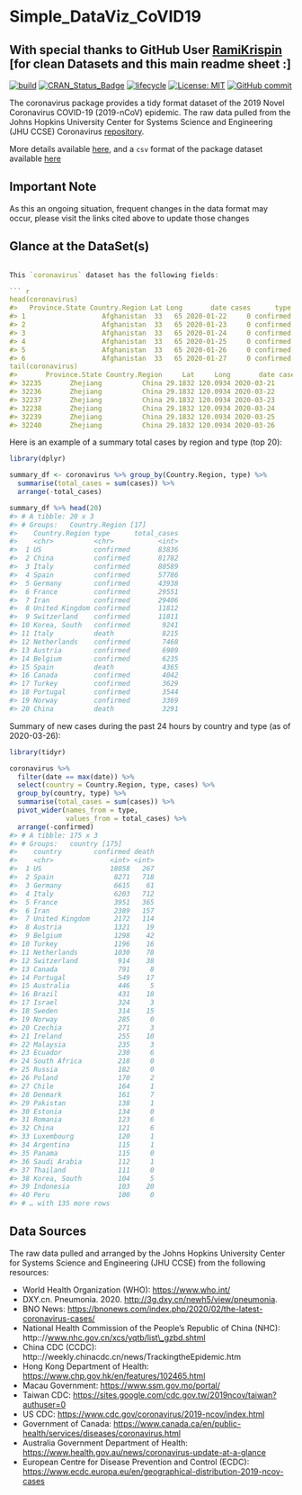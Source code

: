 # Simple_DataViz_CoVID19
## With special thanks to GitHub User <a href= 'https://github.com/RamiKrispin/'> RamiKrispin </a> [for clean Datasets and this main readme sheet :]

<!-- README.md is generated from README.Rmd. Please edit that file -->


<!-- badges: start --->

[![build](https://github.com/RamiKrispin/coronavirus/workflows/build/badge.svg?branch=master)](https://github.com/RamiKrispin/coronavirus/actions?query=workflow%3Abuild)
[![CRAN\_Status\_Badge](https://www.r-pkg.org/badges/version/coronavirus)](https://cran.r-project.org/package=coronavirus)
[![lifecycle](https://img.shields.io/badge/lifecycle-experimental-orange.svg)](https://www.tidyverse.org/lifecycle/#experimental)
[![License:
MIT](https://img.shields.io/badge/License-MIT-blue.svg)](https://opensource.org/licenses/MIT)
[![GitHub
commit](https://img.shields.io/github/last-commit/RamiKrispin/coronavirus)](https://github.com/RamiKrispin/coronavirus/commit/master)
<!-- badges: end -->

The coronavirus package provides a tidy format dataset of the 2019 Novel
Coronavirus COVID-19 (2019-nCoV) epidemic. The raw data pulled from the
Johns Hopkins University Center for Systems Science and Engineering (JHU
CCSE) Coronavirus
[repository](https://github.com/CSSEGISandData/COVID-19).

More details available
[here](https://ramikrispin.github.io/coronavirus/), and a `csv` format
of the package dataset available
[here](https://github.com/RamiKrispin/coronavirus-csv)



## Important Note

As this an ongoing situation, frequent changes in the data format may
occur, please visit the links cited above to update those changes


## Glance at the DataSet(s)


``` r

This `coronavirus` dataset has the following fields:

``` r
head(coronavirus) 
#>   Province.State Country.Region Lat Long       date cases      type
#> 1                   Afghanistan  33   65 2020-01-22     0 confirmed
#> 2                   Afghanistan  33   65 2020-01-23     0 confirmed
#> 3                   Afghanistan  33   65 2020-01-24     0 confirmed
#> 4                   Afghanistan  33   65 2020-01-25     0 confirmed
#> 5                   Afghanistan  33   65 2020-01-26     0 confirmed
#> 6                   Afghanistan  33   65 2020-01-27     0 confirmed
tail(coronavirus) 
#>       Province.State Country.Region     Lat     Long       date cases  type
#> 32235       Zhejiang          China 29.1832 120.0934 2020-03-21     0 death
#> 32236       Zhejiang          China 29.1832 120.0934 2020-03-22     0 death
#> 32237       Zhejiang          China 29.1832 120.0934 2020-03-23     0 death
#> 32238       Zhejiang          China 29.1832 120.0934 2020-03-24     0 death
#> 32239       Zhejiang          China 29.1832 120.0934 2020-03-25     0 death
#> 32240       Zhejiang          China 29.1832 120.0934 2020-03-26     0 death
```

Here is an example of a summary total cases by region and type (top 20):

``` r
library(dplyr)

summary_df <- coronavirus %>% group_by(Country.Region, type) %>%
  summarise(total_cases = sum(cases)) %>%
  arrange(-total_cases)

summary_df %>% head(20) 
#> # A tibble: 20 x 3
#> # Groups:   Country.Region [17]
#>    Country.Region type      total_cases
#>    <chr>          <chr>           <int>
#>  1 US             confirmed       83836
#>  2 China          confirmed       81782
#>  3 Italy          confirmed       80589
#>  4 Spain          confirmed       57786
#>  5 Germany        confirmed       43938
#>  6 France         confirmed       29551
#>  7 Iran           confirmed       29406
#>  8 United Kingdom confirmed       11812
#>  9 Switzerland    confirmed       11811
#> 10 Korea, South   confirmed        9241
#> 11 Italy          death            8215
#> 12 Netherlands    confirmed        7468
#> 13 Austria        confirmed        6909
#> 14 Belgium        confirmed        6235
#> 15 Spain          death            4365
#> 16 Canada         confirmed        4042
#> 17 Turkey         confirmed        3629
#> 18 Portugal       confirmed        3544
#> 19 Norway         confirmed        3369
#> 20 China          death            3291
```

Summary of new cases during the past 24 hours by country and type (as of
2020-03-26):

``` r
library(tidyr)

coronavirus %>% 
  filter(date == max(date)) %>%
  select(country = Country.Region, type, cases) %>%
  group_by(country, type) %>%
  summarise(total_cases = sum(cases)) %>%
  pivot_wider(names_from = type,
              values_from = total_cases) %>%
  arrange(-confirmed)
#> # A tibble: 175 x 3
#> # Groups:   country [175]
#>    country        confirmed death
#>    <chr>              <int> <int>
#>  1 US                 18058   267
#>  2 Spain               8271   718
#>  3 Germany             6615    61
#>  4 Italy               6203   712
#>  5 France              3951   365
#>  6 Iran                2389   157
#>  7 United Kingdom      2172   114
#>  8 Austria             1321    19
#>  9 Belgium             1298    42
#> 10 Turkey              1196    16
#> 11 Netherlands         1030    78
#> 12 Switzerland          914    38
#> 13 Canada               791     8
#> 14 Portugal             549    17
#> 15 Australia            446     5
#> 16 Brazil               431    18
#> 17 Israel               324     3
#> 18 Sweden               314    15
#> 19 Norway               285     0
#> 20 Czechia              271     3
#> 21 Ireland              255    10
#> 22 Malaysia             235     3
#> 23 Ecuador              230     6
#> 24 South Africa         218     0
#> 25 Russia               182     0
#> 26 Poland               170     2
#> 27 Chile                164     1
#> 28 Denmark              161     7
#> 29 Pakistan             138     1
#> 30 Estonia              134     0
#> 31 Romania              123     6
#> 32 China                121     6
#> 33 Luxembourg           120     1
#> 34 Argentina            115     1
#> 35 Panama               115     0
#> 36 Saudi Arabia         112     1
#> 37 Thailand             111     0
#> 38 Korea, South         104     5
#> 39 Indonesia            103    20
#> 40 Peru                 100     0
#> # … with 135 more rows
```

## Data Sources

The raw data pulled and arranged by the Johns Hopkins University Center
for Systems Science and Engineering (JHU CCSE) from the following
resources:

  - World Health Organization (WHO): <https://www.who.int/> <br>
  - DXY.cn. Pneumonia. 2020. <http://3g.dxy.cn/newh5/view/pneumonia>.
    <br>
  - BNO News:
    <https://bnonews.com/index.php/2020/02/the-latest-coronavirus-cases/>
    <br>
  - National Health Commission of the People’s Republic of China (NHC):
    http:://www.nhc.gov.cn/xcs/yqtb/list\_gzbd.shtml
  - China CDC (CCDC):
    http:://weekly.chinacdc.cn/news/TrackingtheEpidemic.htm <br>
  - Hong Kong Department of Health:
    <https://www.chp.gov.hk/en/features/102465.html> <br>
  - Macau Government: <https://www.ssm.gov.mo/portal/> <br>
  - Taiwan CDC:
    <https://sites.google.com/cdc.gov.tw/2019ncov/taiwan?authuser=0>
    <br>
  - US CDC: <https://www.cdc.gov/coronavirus/2019-ncov/index.html> <br>
  - Government of Canada:
    <https://www.canada.ca/en/public-health/services/diseases/coronavirus.html>
    <br>
  - Australia Government Department of Health:
    <https://www.health.gov.au/news/coronavirus-update-at-a-glance> <br>
  - European Centre for Disease Prevention and Control (ECDC):
    <https://www.ecdc.europa.eu/en/geographical-distribution-2019-ncov-cases>
    <br>

<br>
